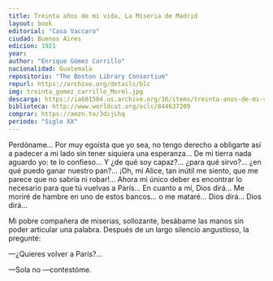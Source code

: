 ```yaml
---
title: Treinta años de mi vida, La Miseria de Madrid
layout: book
editorial: "Casa Vaccaro"
ciudad: Buenos Aires
edicion: 1921
year: 
author: "Enrique Gómez Carrillo"
nacionalidad: Guatemala
repositorio: "The Boston Library Consortium"
repurl: https://archive.org/details/blc
img: treinta_gomez_carrillo_Morel.jpg
descarga: https://ia601504.us.archive.org/16/items/treinta-anos-de-mi-vida/Treinta%20a%C3%B1os%20de%20mi%20vida.pdf
biblioteca: http://www.worldcat.org/oclc/844637209
comprar: https://amzn.to/3dijLhq
periodo: "Siglo XX"
---
```

 
Perdóname... Por muy egoísta que yo sea, no tengo derecho a obligarte así a padecer a mi lado sin tener siquiera una esperanza... De mi tierra nada aguardo yo: te lo confieso... Y ¿de qué soy capaz?... ¿para qué sirvo?... ¿en qué puedo ganar nuestro pan?... ¡Oh, mi Alice, tan inútil me siento, que me parece que no sabría ni robar!... Ahora mi único deber es encontrar lo necesario para que tú vuelvas a París... En cuanto a mí, Dios dirá... Me moriré de hambre en uno de estos bancos... o me mataré... Dios dirá... Dios dirá...
 
Mi pobre compañera de miserias, sollozante, besábame las manos sin poder articular una palabra.
Después de un largo silencio angustioso, la pregunté: 
 
—¿Quieres volver a París?... 
 
—Sola no —contestóme.

